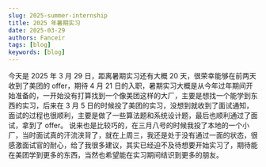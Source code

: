```yaml
---
slug: 2025-summer-internship
title: 2025 年暑期实习
date: 2025-03-29
authors: Fanceir
tags: [blog]
keywords: [blog]
---
```


今天是 2025 年 3 月 29 日，距离暑期实习还有大概 20 天，很荣幸能够在前两天收到了美团的 offer，期待 4 月 21 日的入职，暑期实习大概是从今年过年期间开始准备的，一开始没有打算找到一个像美团这样的大厂，主要是想找一个能学到东西的实习，后来在 3 月 5 日的时候投了美团的实习，没想到就收到了面试通知，面试的过程也很顺利，主要是做了一些算法题和系统设计题，最后也顺利通过了面试，拿到了 offer。
说来也是比较巧的，在三月八号的时候我投了本地的一个小厂，当时面试真的汗流浃背了，就在上周三，我还是处于没有通过一面的状态，很感激面试官的耐心，给了我很多建议，其实已经迫不及待想要开始实习了，期待能在美团学到更多的东西，当然也希望能在实习期间结识到更多的朋友。
<!-- truncate -->